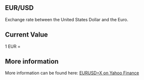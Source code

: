 ## EUR/USD

Exchange rate between the United States Dollar and the Euro.

## Current Value

1 EUR = <Value topic="finance/stock-exchange/currency/EUR/USD" decimals="3" unit="USD"/>

## More information

More information can be found here: [EURUSD=X on Yahoo Finance](https://finance.yahoo.com/quote/EURUSD=X/)
